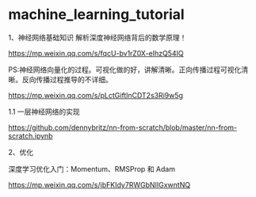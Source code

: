 # machine_learning_tutorial
1、神经网络基础知识
解析深度神经网络背后的数学原理！

https://mp.weixin.qq.com/s/fqcU-bv1rZ0X-eIhzQ54IQ

PS:神经网络向量化的过程。可视化做的好，讲解清晰。正向传播过程可视化清晰。反向传播过程推导的不详细。

https://mp.weixin.qq.com/s/pLctGiftlnCDT2s3Ri9w5g

1.1 一层神经网络的实现

https://github.com/dennybritz/nn-from-scratch/blob/master/nn-from-scratch.ipynb

2、优化

深度学习优化入门：Momentum、RMSProp 和 Adam

https://mp.weixin.qq.com/s/jbFKIdy7RWGbNIIGxwntNQ
